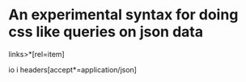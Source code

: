 # An experimental syntax for doing css like queries on json data



links>*[rel=item]

io i headers[accept*=application/json]
